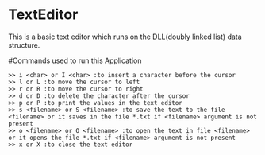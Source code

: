 # TextEditor
This is a basic text editor which runs on the DLL(doubly linked list) data structure.

#Commands used to run this Application

    >> i <char> or I <char> :to insert a character before the cursor
    >> l or L :to move the cursor to left
    >> r or R :to move the cursor to right
    >> d or D :to delete the character after the cursor
    >> p or P :to print the values in the text editor
    >> s <filename> or S <filename> :to save the text to the file <filename> or it saves in the file *.txt if <filename> argument is not present
    >> o <filename> or O <filename> :to open the text in file <filename> or it opens the file *.txt if <filename> argument is not present
    >> x or X :to close the text editor
